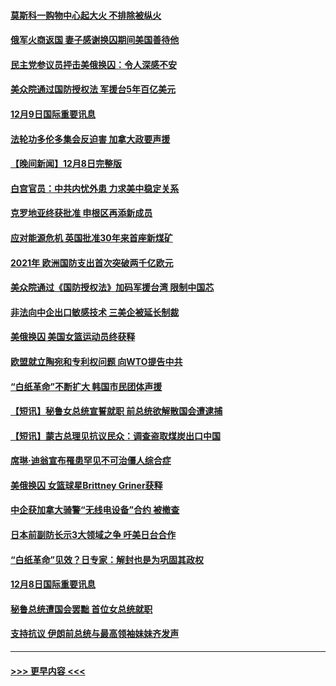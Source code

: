 #### [莫斯科一购物中心起大火 不排除被纵火](../pages/prog202/a103594188.md?t=12092050) 
#### [俄军火商返国 妻子感谢换囚期间美国善待他](../pages/prog202/a103594185.md?t=12092050) 
#### [民主党参议员抨击美俄换囚：令人深感不安](../pages/prog202/a103594207.md?t=12092050) 
#### [美众院通过国防授权法 军援台5年百亿美元](../pages/prog202/a103594192.md?t=12092050) 
#### [12月9日国际重要讯息](../pages/prog202/a103594189.md?t=12092050) 
#### [法轮功多伦多集会反迫害 加拿大政要声援](../pages/prog202/a103594125.md?t=12092050) 
#### [【晚间新闻】12月8日完整版](../pages/prog202/a103593985.md?t=12092050) 
#### [白宫官员：中共内忧外患 力求美中稳定关系](../pages/prog202/a103593856.md?t=12092050) 
#### [克罗地亚终获批准 申根区再添新成员](../pages/prog202/a103593897.md?t=12092050) 
#### [应对能源危机 英国批准30年来首座新煤矿](../pages/prog202/a103593899.md?t=12092050) 
#### [2021年 欧洲国防支出首次突破两千亿欧元](../pages/prog202/a103593891.md?t=12092050) 
#### [美众院通过《国防授权法》加码军援台湾 限制中国芯](../pages/prog202/a103593838.md?t=12092050) 
#### [非法向中企出口敏感技术 三美企被延长制裁](../pages/prog202/a103593706.md?t=12092050) 
#### [美俄换囚 美国女篮运动员终获释](../pages/prog202/a103593751.md?t=12092050) 
#### [欧盟就立陶宛和专利权问题 向WTO提告中共](../pages/prog202/a103593720.md?t=12092050) 
#### [“白纸革命”不断扩大 韩国市民团体声援](../pages/prog202/a103593712.md?t=12092050) 
#### [【短讯】秘鲁女总统宣誓就职 前总统欲解散国会遭逮捕](../pages/prog202/a103593718.md?t=12092050) 
#### [【短讯】蒙古总理见抗议民众：调查盗取煤炭出口中国](../pages/prog202/a103593722.md?t=12092050) 
#### [席琳·迪翁宣布罹患罕见不可治僵人综合症](../pages/prog202/a103593689.md?t=12092050) 
#### [美俄换囚 女篮球星Brittney Griner获释](../pages/prog202/a103593600.md?t=12092050) 
#### [中企获加拿大骑警“无线电设备”合约 被撤查](../pages/prog202/a103593570.md?t=12092050) 
#### [日本前副防长示3大领域之争 吁美日台合作](../pages/prog202/a103593555.md?t=12092050) 
#### [“白纸革命”见效？日专家：解封也是为巩固其政权](../pages/prog202/a103593458.md?t=12092050) 
#### [12月8日国际重要讯息](../pages/prog202/a103593451.md?t=12092050) 
#### [秘鲁总统遭国会罢黜 首位女总统就职](../pages/prog202/a103593454.md?t=12092050) 
#### [支持抗议 伊朗前总统与最高领袖妹妹齐发声](../pages/prog202/a103593433.md?t=12092050) 

----
#### [ >>> 更早内容 <<< ](../indexes/prog202-earlier.md)
